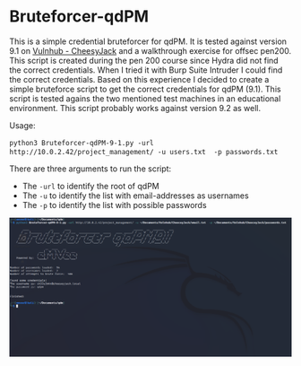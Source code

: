 # Bruteforcer-qdPM
This is a simple credential bruteforcer for qdPM.
It is tested against version 9.1 on [Vulnhub - CheesyJack](https://www.vulnhub.com/entry/cheesey-cheeseyjack,578/) and a walkthrough exercise for offsec pen200.
This script is created during the pen 200 course since Hydra did not find the correct credentials. When I tried it with Burp Suite Intruder I could find the correct credentials. Based on this experience I decided to create a simple bruteforce script to get the correct credentials for qdPM (9.1). This script is tested agains the two mentioned test machines in an educational environment. This script probably works against version 9.2 as well.

Usage:
```
python3 Bruteforcer-qdPM-9-1.py -url http://10.0.2.42/project_management/ -u users.txt  -p passwords.txt
```
There are three arguments to run the script:
* The `-url` to identify the root of qdPM
* The `-u`  to identify the list with email-addresses as usernames
* The `-p` to identify the list with possible passwords

![Bruteforcer qdPM 9-1](https://github.com/eMVee-NL/Bruteforcer-qdPM/blob/main/Images/Bruteforcer-qdPM-9-1.png?raw=true)
